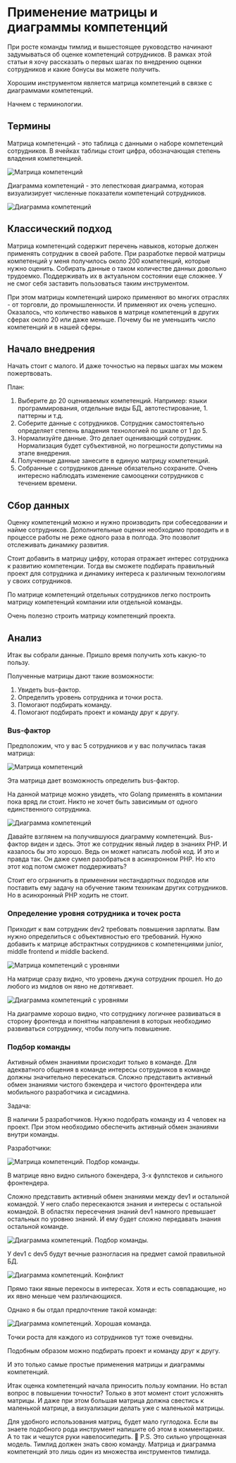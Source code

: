 # Применение матрицы и диаграммы компетенций

При росте команды тимлид и вышестоящее руководство начинают задумываться об оценке компетенций сотрудников. В рамках этой статьи я хочу рассказать о первых шагах по внедрению оценки сотрудников и какие бонусы вы можете получить.
<cut />

Хорошим инструментом является матрица компетенций в связке с диаграммами компетенций.

Начнем с терминологии.

## Термины
Матрица компетенций - это таблица с данными о наборе компетенций сотрудников. В ячейках таблицы стоит цифра, обозначающая степень владения компетенцией.

![Матрица компетенций](https://habrastorage.org/webt/ge/el/kf/geelkfbard_j-v4_kcv-7rwru3i.png)

Диаграмма компетенций - это лепестковая диаграмма, которая визуализирует численные показатели компетенций сотрудников.

![Диаграмма компетенций](https://habrastorage.org/webt/ey/x6/us/eyx6usr0c4herd5k3n6axdw3sy4.png)

## Классический подход
Матрица компетенций содержит перечень навыков, которые должен применять сотрудник в своей работе. При разработке первой матрицы компетенций у меня получилось около 200 компетенций, которые нужно оценить. Собирать данные о таком количестве данных довольно трудоемко. Поддерживать их в актуальном состоянии еще сложнее. У не смог себя заставить пользоваться таким инструментом.

При этом матрицы компетенций широко применяют во многих отраслях - от торговли, до промышленности. И применяют их очень успешно. Оказалось, что количество навыков в матрице компетенций в других сферах около 20 или даже меньше. Почему бы не уменьшить число компетенций и в нашей сферы.

## Начало внедрения
Начать стоит с малого. И даже точностью на первых шагах мы можем пожертвовать.

План:
1. Выберите до 20 оцениваемых компетенций. Например: языки программирования, отдельные виды БД, автотестирование, 1. паттерны и т.д.
1. Соберите данные с сотрудников. Сотрудник самостоятельно определяет степень владения технологией по шкале от 1 до 5. 
1. Нормализуйте данные. Это делает оценивающий сотрудник. Нормализация будет субъективной, но погрешности допустимы на этапе внедрения.
1. Полученные данные занесите в единую матрицу компетенций.
1. Собранные с сотрудников данные обязательно сохраните. Очень интересно наблюдать изменение самооценки сотрудников с течением времени.

## Сбор данных
Оценку компетенций можно и нужно производить при собеседовании и найме сотрудников. Дополнительные оценки необходимо проводить и в процессе работы не реже одного раза в полгода. Это позволит отслеживать динамику развития.

Стоит добавить в матрицу цифру, которая отражает интерес сотрудника к развитию компетенции. Тогда вы сможете подбирать правильный проект для сотрудника и динамику интереса к различным технологиям у своих сотрудников.

По матрице компетенций отдельных сотрудников легко построить матрицу компетенций компании или отдельной команды.

Очень полезно строить матрицу компетенций проекта.

## Анализ
Итак вы собрали данные. Пришло время получить хоть какую-то пользу.

Полученные матрицы дают такие возможности:
1. Увидеть bus-фактор.
1. Определить уровень сотрудника и точки роста.
1. Помогают подбирать команду.
1. Помогают подбирать проект и команду друг к другу.

### Bus-фактор
Предположим, что у вас 5 сотрудников и у вас получилась такая матрица:

![Матрица компетенций](https://habrastorage.org/webt/ge/el/kf/geelkfbard_j-v4_kcv-7rwru3i.png)

Эта матрица дает возможность определить bus-фактор.

На данной матрице можно увидеть, что Golang применять в компании пока вряд ли стоит. Никто не хочет быть зависимым от одного единственного сотрудника.

![Диаграмма компетенций](https://habrastorage.org/webt/ey/x6/us/eyx6usr0c4herd5k3n6axdw3sy4.png)

Давайте взглянем на получившуюся диаграмму компетенций. Bus-фактор виден и здесь. Этот же сотрудник явный лидер в знаниях PHP. И казалось бы это хорошо. Ведь он может написать любой код. И это и правда так. Он даже сумел разобраться в асинхронном PHP. Но кто этот код потом сможет поддерживать?

Стоит его ограничить в применении нестандартных подходов или поставить ему задачу на обучение таким техникам других сотрудников. Но в асинхронный PHP ходить не стоит.

### Определение уровня сотрудника и точек роста
Приходит к вам сотрудник dev2 требовать повышения зарплаты. Вам нужно определиться с объективностью его требований. Нужно добавить к матрице абстрактных сотрудников с компетенциями junior, middle frontend и middle backend.

![Матрица компетенций с уровнями](https://habrastorage.org/webt/fp/70/fs/fp70fs0lnrzsgv1jsibt3zlw580.png)

На матрице сразу видно, что уровень джуна сотрудник прошел. Но до любого из мидлов он явно не дотягивает.

![Диаграмма компетенций с уровнями](https://habrastorage.org/webt/ev/ts/0d/evts0dukvcanty8ujzmf32jukbg.png)

На диаграмме хорошо видно, что сотруднику логичнее развиваться в сторону фронтенда и понятны направления в которых необходимо развиваться сотруднику, чтобы получить повышение.

### Подбор команды
Активный обмен знаниями происходит только в команде. Для адекватного общения в команде интересы сотрудников в команде должны значительно пересекаться. Сложно представить активный обмен знаниями чистого бэкендера и чистого фронтендера или мобильного разработчика и сисадмина.

Задача:

В наличии 5 разработчиков. Нужно подобрать команду из 4 человек на проект. При этом необходимо обеспечить активный обмен знаниями внутри команды.

Разработчики:

![Матрица компетенций. Подбор команды.](https://habrastorage.org/webt/6k/av/zm/6kavzmy9xkq3wmy4ptpgtyi1q6w.png)

В матрице явно видно сильного бэкендера, 3-х фуллстеков и сильного фронтендера.

Сложно представить активный обмен знаниями между dev1 и остальной командой. У него слабо пересекаются знания и интересы с остальной командой. В областях пересечения знаний dev1 намного превышает остальных по уровню знаний. И ему будет сложно передавать знания остальной команде.

![Диаграмма компетенций. Подбор команды.](https://habrastorage.org/webt/1s/bo/ou/1sboouxa1bmztnrbllgqozkoxu8.png)

У dev1 с dev5 будут вечные разногласия на предмет самой правильной БД.

![Диаграмма компетенций. Конфликт](https://habrastorage.org/webt/3a/aw/l7/3aawl7vjq-y0w-gxk9j6zaowohw.png)

Прямо таки явные перекосы в интересах. Хотя и есть совпадающие, но их явно меньше чем различающихся.

Однако я бы отдал предпочтение такой команде:

![Диаграмма компетенций. Хорошая команда.](https://habrastorage.org/webt/y-/6p/go/y-6pgolrg_h050ld7nhoqnpe6xw.png)

Точки роста для каждого из сотрудников тут тоже очевидны.

Подобным образом можно подбирать проект и команду друг к другу.

И это только самые простые применения матрицы и диаграммы компетенций.

Итак оценка компетенций начала приносить пользу компании. Но встал вопрос в повышении точности? Только в этот момент стоит усложнять матрицы. И даже при этом большая матрица должна свестись к маленькой матрице, а визуализации делать уже с маленькой матрицы.

Для удобного использования матриц, будет мало гуглодока. Если вы знаете подобного рода инструмент напишите об этом в комментариях. А то так и чешутся руки навелосипедить.

P.S. Это сильно упрощенная модель. Тимлид должен знать свою команду. Матрица и диаграмма компетенций это лишь один из множества инструментов тимлида.
